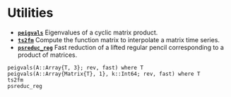 # Utilities

* **[`peigvals`](@ref)**   Eigenvalues of a cyclic matrix product.
* **[`ts2fm`](@ref)**   Compute the function matrix to interpolate a matrix time series.
* **[`psreduc_reg`](@ref)**  Fast reduction of a lifted regular pencil corresponding to a product of matrices. 

```@docs
peigvals(A::Array{T, 3}; rev, fast) where T
peigvals(A::Array{Matrix{T}, 1}, k::Int64; rev, fast) where T
ts2fm
psreduc_reg
```
